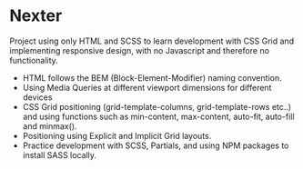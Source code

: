 # Nexter

Project using only HTML and SCSS to learn development with CSS Grid and implementing responsive design, with no Javascript and therefore no functionality.

- HTML follows the BEM (Block-Element-Modifier) naming convention.
- Using Media Queries at different viewport dimensions for different devices
- CSS Grid positioning (grid-template-columns, grid-template-rows etc..) and using functions such as min-content, max-content, auto-fit, auto-fill and minmax(). 
- Positioning using Explicit and Implicit Grid layouts.
- Practice development with SCSS, Partials, and using NPM packages to install SASS locally.
